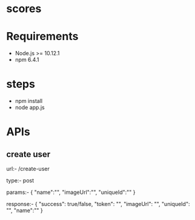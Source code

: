 # scores
# Requirements

  - Node.js >= 10.12.1
  - npm 6.4.1
# steps
- npm install
- node app.js


# APIs
## create user
url:- /create-user

type:- post

params:- {
    "name":"",
    "imageUrl":"",
    "uniqueId":""
}

response:- {
    "success": true/false,
    "token": "",
    "imageUrl": "",
    "uniqueId": "",
    "name":""
}
